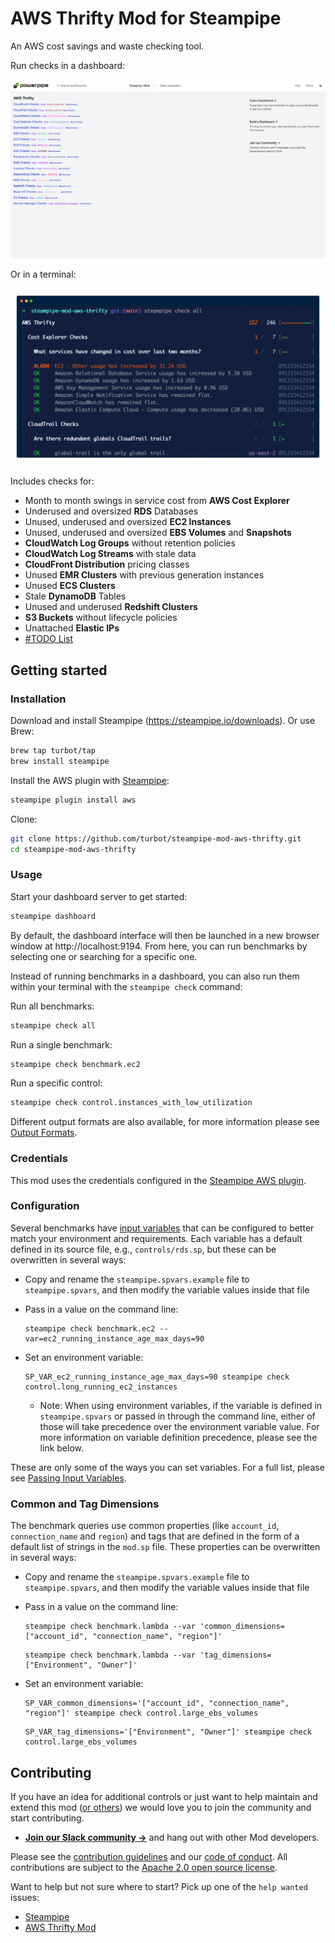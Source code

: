 # AWS Thrifty Mod for Steampipe

An AWS cost savings and waste checking tool.

Run checks in a dashboard:

![image](https://raw.githubusercontent.com/turbot/steampipe-mod-aws-thrifty/main/docs/aws_thrifty_dashboard.png)

Or in a terminal:

![image](https://raw.githubusercontent.com/turbot/steampipe-mod-aws-thrifty/main/docs/aws_thrifty_mod_terminal.png)

Includes checks for:

- Month to month swings in service cost from **AWS Cost Explorer**
- Underused and oversized **RDS** Databases
- Unused, underused and oversized **EC2 Instances**
- Unused, underused and oversized **EBS Volumes** and **Snapshots**
- **CloudWatch Log Groups** without retention policies
- **CloudWatch Log Streams** with stale data
- **CloudFront Distribution** pricing classes
- Unused **EMR Clusters** with previous generation instances
- Unused **ECS Clusters**
- Stale **DynamoDB** Tables
- Unused and underused **Redshift Clusters**
- **S3 Buckets** without lifecycle policies
- Unattached **Elastic IPs**
- [#TODO List](https://github.com/turbot/steampipe-mod-aws-thrifty/issues?q=is%3Aissue+is%3Aopen+label%3A%22good+first+issue%22)

## Getting started

### Installation

Download and install Steampipe (https://steampipe.io/downloads). Or use Brew:

```sh
brew tap turbot/tap
brew install steampipe
```

Install the AWS plugin with [Steampipe](https://steampipe.io):

```sh
steampipe plugin install aws
```

Clone:

```sh
git clone https://github.com/turbot/steampipe-mod-aws-thrifty.git
cd steampipe-mod-aws-thrifty
```

### Usage

Start your dashboard server to get started:

```sh
steampipe dashboard
```

By default, the dashboard interface will then be launched in a new browser
window at http://localhost:9194. From here, you can run benchmarks by
selecting one or searching for a specific one.

Instead of running benchmarks in a dashboard, you can also run them within your
terminal with the `steampipe check` command:

Run all benchmarks:

```sh
steampipe check all
```

Run a single benchmark:

```sh
steampipe check benchmark.ec2
```

Run a specific control:

```sh
steampipe check control.instances_with_low_utilization
```

Different output formats are also available, for more information please see
[Output Formats](https://steampipe.io/docs/reference/cli/check#output-formats).

### Credentials

This mod uses the credentials configured in the [Steampipe AWS plugin](https://hub.steampipe.io/plugins/turbot/aws).

### Configuration

Several benchmarks have [input variables](https://steampipe.io/docs/using-steampipe/mod-variables) that can be configured to better match your environment and requirements. Each variable has a default defined in its source file, e.g., `controls/rds.sp`, but these can be overwritten in several ways:

- Copy and rename the `steampipe.spvars.example` file to `steampipe.spvars`, and then modify the variable values inside that file
- Pass in a value on the command line:

  ```shell
  steampipe check benchmark.ec2 --var=ec2_running_instance_age_max_days=90
  ```

- Set an environment variable:

  ```shell
  SP_VAR_ec2_running_instance_age_max_days=90 steampipe check control.long_running_ec2_instances
  ```

  - Note: When using environment variables, if the variable is defined in `steampipe.spvars` or passed in through the command line, either of those will take precedence over the environment variable value. For more information on variable definition precedence, please see the link below.

These are only some of the ways you can set variables. For a full list, please see [Passing Input Variables](https://steampipe.io/docs/using-steampipe/mod-variables#passing-input-variables).

### Common and Tag Dimensions

The benchmark queries use common properties (like `account_id`, `connection_name` and `region`) and tags that are defined in the form of a default list of strings in the `mod.sp` file. These properties can be overwritten in several ways:

- Copy and rename the `steampipe.spvars.example` file to `steampipe.spvars`, and then modify the variable values inside that file
- Pass in a value on the command line:

  ```shell
  steampipe check benchmark.lambda --var 'common_dimensions=["account_id", "connection_name", "region"]'
  ```

  ```shell
  steampipe check benchmark.lambda --var 'tag_dimensions=["Environment", "Owner"]'
  ```

- Set an environment variable:

  ```shell
  SP_VAR_common_dimensions='["account_id", "connection_name", "region"]' steampipe check control.large_ebs_volumes
  ```

  ```shell
  SP_VAR_tag_dimensions='["Environment", "Owner"]' steampipe check control.large_ebs_volumes
  ```

## Contributing

If you have an idea for additional controls or just want to help maintain and extend this mod ([or others](https://github.com/topics/steampipe-mod)) we would love you to join the community and start contributing.

- **[Join our Slack community →](https://steampipe.io/community/join)** and hang out with other Mod developers.

Please see the [contribution guidelines](https://github.com/turbot/steampipe/blob/main/CONTRIBUTING.md) and our [code of conduct](https://github.com/turbot/steampipe/blob/main/CODE_OF_CONDUCT.md). All contributions are subject to the [Apache 2.0 open source license](https://github.com/turbot/steampipe-mod-aws-thrifty/blob/main/LICENSE).

Want to help but not sure where to start? Pick up one of the `help wanted` issues:

- [Steampipe](https://github.com/turbot/steampipe/labels/help%20wanted)
- [AWS Thrifty Mod](https://github.com/turbot/steampipe-mod-aws-thrifty/labels/help%20wanted)

